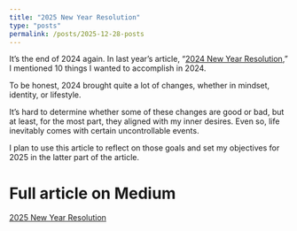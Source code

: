 ```yaml
---
title: "2025 New Year Resolution"
type: "posts"
permalink: /posts/2025-12-28-posts
---
```


It’s the end of 2024 again. In last year’s article, “[2024 New Year Resolution](https://jackson1998.medium.com/2024-new-year-resolution-cb13f6d926da),” I mentioned 10 things I wanted to accomplish in 2024.

To be honest, 2024 brought quite a lot of changes, whether in mindset, identity, or lifestyle.

It’s hard to determine whether some of these changes are good or bad, but at least, for the most part, they aligned with my inner desires. Even so, life inevitably comes with certain uncontrollable events.

I plan to use this article to reflect on those goals and set my objectives for 2025 in the latter part of the article.

Full article on Medium
======
[2025 New Year Resolution](https://jackson1998.medium.com/2025-new-year-resolution-075b0c404629)